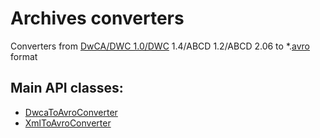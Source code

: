 # Archives converters

Converters from [DwCA/DWC 1.0/DWC](https://www.tdwg.org/standards/dwc/)  1.4/ABCD 1.2/ABCD 2.06 to *.[avro](https://avro.apache.org/docs/current/) format

## Main API classes:
- [DwcaToAvroConverter](https://github.com/gbif/artery/blob/master/tools/archives-converters/src/main/java/org/gbif/converters/DwcaToAvroConverter.java)
- [XmlToAvroConverter](https://github.com/gbif/artery/blob/master/tools/archives-converters/src/main/java/org/gbif/converters/XmlToAvroConverter.java)